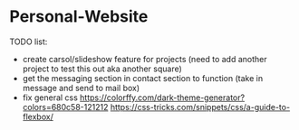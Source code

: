 # Personal-Website

TODO list: 
- create carsol/slideshow feature for projects (need to add another project to test this out aka another square)
- get the messaging section in contact section to function (take in message and send to mail box)
- fix general css 
https://colorffy.com/dark-theme-generator?colors=680c58-121212
https://css-tricks.com/snippets/css/a-guide-to-flexbox/
